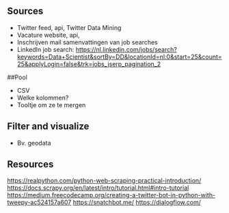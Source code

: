 ## Sources
+ Twitter feed, api, Twitter Data Mining
+	Vacature website, api, 
+	Inschrijven mail samenvattingen van job searches
+	LinkedIn job search: https://nl.linkedin.com/jobs/search?keywords=Data+Scientist&sortBy=DD&locationId=nl:0&start=25&count=25&applyLogin=false&trk=jobs_jserp_pagination_2

##Pool
+	CSV
+	Welke kolommen?
+	Tooltje om ze te mergen	

## Filter and visualize
+	Bv. geodata	

## Resources
https://realpython.com/python-web-scraping-practical-introduction/
https://docs.scrapy.org/en/latest/intro/tutorial.html#intro-tutorial
https://medium.freecodecamp.org/creating-a-twitter-bot-in-python-with-tweepy-ac524157a607
https://snatchbot.me/
https://dialogflow.com/

